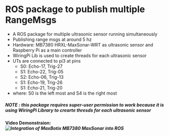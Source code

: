 # ROS package to publish multiple RangeMsgs
- A ROS package for multiple ultrasonic sensor running simultaneously
- Publishing range msgs at around 5 hz
- Hardware: MB7380 HRXL-MaxSonar-WRT as ultrasonic sensor and Raspberry Pi as a main controller
- WiringPi Lib is used to create threads for each ultrasonic sensor
- UTs are connected to pi3 at pins
  - S0: Echo-17, Trig-27
  - S1: Echo-22, Trig-05
  - S2: Echo-06, Trig-13
  - S1: Echo-19, Trig-26
  - S1: Echo-21, Trig-20
- where: S0 is the left most and S4 is the right most

##### NOTE : *this package requires super-user permission to work because it is using WiringPi Library to crearte thresds for each ultrasonic sensor*

#### Video Demonstraion: *![Integration of MaxBotix MB7380 MaxSonar into ROS](https://www.youtube.com/watch?v=7dzfr7vlPmI&feature=youtu.be)*
